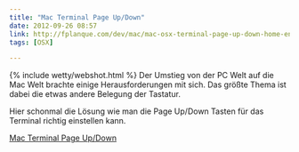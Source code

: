 ```yaml
---
title: "Mac Terminal Page Up/Down"
date: 2012-09-26 08:57
link: http://fplanque.com/dev/mac/mac-osx-terminal-page-up-down-home-end-of-line
tags: [OSX]

---
```

{% include wetty/webshot.html %} Der Umstieg von der PC Welt auf die Mac Welt brachte einige Herausforderungen mit sich. Das größte Thema ist dabei die etwas andere Belegung der Tastatur.

Hier schonmal die Lösung wie man die Page Up/Down Tasten für das Terminal richtig einstellen kann.

[Mac Terminal Page Up/Down](http://fplanque.com/dev/mac/mac-osx-terminal-page-up-down-home-end-of-line)

